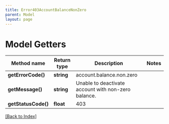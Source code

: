 ```yaml
---
title: Error403AccountBalanceNonZero
parent: Model
layout: page
---
```


# Model Getters

Method name | Return type | Description | Notes
------------ | ------------- | ------------- | -------------
**getErrorCode()** | **string** | account.balance.non.zero |
**getMessage()** | **string** | Unable to deactivate account with non-zero balance. |
**getStatusCode()** | **float** | 403 |

[[Back to Index]](../index.md)
